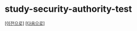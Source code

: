 # study-security-authority-test

[[이전으로]](https://github.com/heechul90/study-security-session-menagement) [[다음으로]]()

